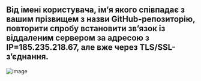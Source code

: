 ## Від імені користувача, ім’я якого співпадає з вашим прізвищем з назви GitHub-репозиторію, повторити спробу встановити зв’язок із віддаленим сервером за адресою з IP=185.235.218.67, але вже через TLS/SSL-з’єднання.

![image](https://github.com/oleksandrblazhko/ai-192-tarasenko/assets/81381951/7c7c5da1-79a8-454e-8e9e-070dac4819cd)

